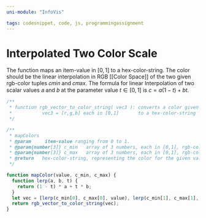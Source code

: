 ```yaml
---
uni-module: "InfoVis"

tags: codesnippet, code, js, programmingassignment
---
```


# Interpolated Two Color Scale

The function maps an item-value in $[0,1]$ to a hex-color-string. The color should be the linear interpolation in RGB [[Color Space]] of the two given rgb-color tuples 𝑐𝑚𝑖𝑛 and 𝑐𝑚𝑎𝑥. The formula for linear Interpolation of two scalar values 𝑎 and 𝑏 at the parameter value $t\in [0,1]$ is $c=a(1-t)+bt$.

```js
/**
 * function rgb_vector_to_color_string( vec3 ): converts a color given by an array of length 3
 *           vec3 = [r,g,b] each in [0,1]       to a hex-color-string
 */

/**
 * mapColors
 * @param     item-value ranging from 0 to 1.
 * @param{number[3]} c_min   array of 3 numbers, each in [0,1], rgb-color for the minimal value
 * @param{number[3]} c_max   array of 3 numbers, each in [0,1], rgb-color for the maximal value
 * @return   hex-color-string, representing the color for the given value.
 */

function mapColor(value, c_min, c_max) {
  function lerp(a, b, t) {
    return (1 - t) * a + t * b;
  }
  let vec = [lerp(c_min[0], c_max[0], value), lerp(c_min[1], c_max[1], value), lerp(c_min[2], c_max[2], value)];
  return rgb_vector_to_color_string(vec);
}
```
